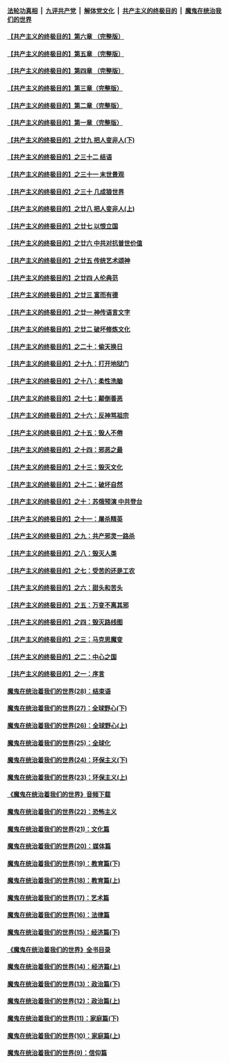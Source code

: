 ####  [法轮功真相](../../../../basic/blob/master/README.md?t=05170732) &nbsp;|&nbsp; [九评共产党](../../../../9ping.md/blob/master/README.md?t=05170732) &nbsp;|&nbsp; [解体党文化](../../../../jtdwh.md/blob/master/README.md?t=05170732)  &nbsp;|&nbsp; [共产主义的终极目的](../../../../gczydzjmd.md/blob/master/README.md?t=05170732) &nbsp;|&nbsp; [魔鬼在统治我们的世界](../../../../mgztzwmdsj.md/blob/master/README.md?t=05170732) 

#### [【共产主义的终极目的】第六章 （完整版）](../pages/nsc422/n11428913.md?t=05170732) 

#### [【共产主义的终极目的】第五章 （完整版）](../pages/nsc422/n11428912.md?t=05170732) 

#### [【共产主义的终极目的】第四章 （完整版）](../pages/nsc422/n11428907.md?t=05170732) 

#### [【共产主义的终极目的】第三章（完整版）](../pages/nsc422/n11428848.md?t=05170732) 

#### [【共产主义的终极目的】第二章（完整版）](../pages/nsc422/n11428831.md?t=05170732) 

#### [【共产主义的终极目的】第一章（完整版）](../pages/nsc422/n11417651.md?t=05170732) 

#### [【共产主义的终极目的】之廿九 把人变非人(下)](../pages/nsc422/n11344140.md?t=05170732) 

#### [【共产主义的终极目的】之三十二 结语](../pages/nsc422/n11360535.md?t=05170732) 

#### [【共产主义的终极目的】之三十一 末世景观](../pages/nsc422/n11351129.md?t=05170732) 

#### [【共产主义的终极目的】之三十 几成狼世界](../pages/nsc422/n11348280.md?t=05170732) 

#### [【共产主义的终极目的】之廿八 把人变非人(上)](../pages/nsc422/n11340492.md?t=05170732) 

#### [【共产主义的终极目的】之廿七 以恨立国](../pages/nsc422/n11336944.md?t=05170732) 

#### [【共产主义的终极目的】之廿六 中共对抗普世价值](../pages/nsc422/n11324785.md?t=05170732) 

#### [【共产主义的终极目的】之廿五 传统艺术颂神](../pages/nsc422/n11296396.md?t=05170732) 

#### [【共产主义的终极目的】之廿四 人伦典范](../pages/nsc422/n11296397.md?t=05170732) 

#### [【共产主义的终极目的】之廿三 富而有德](../pages/nsc422/n11283598.md?t=05170732) 

#### [【共产主义的终极目的】之廿一 神传语言文字](../pages/nsc422/n11263265.md?t=05170732) 

#### [【共产主义的终极目的】之廿二 破坏修炼文化](../pages/nsc422/n11245728.md?t=05170732) 

#### [【共产主义的终极目的】之二十：偷天换日](../pages/nsc422/n11238846.md?t=05170732) 

#### [【共产主义的终极目的】之十九：打开地狱门](../pages/nsc422/n11206376.md?t=05170732) 

#### [【共产主义的终极目的】之十八：柔性洗脑](../pages/nsc422/n11199994.md?t=05170732) 

#### [【共产主义的终极目的】之十七：颠倒善恶](../pages/nsc422/n11179782.md?t=05170732) 

#### [【共产主义的终极目的】之十六：反神骂祖宗](../pages/nsc422/n11166798.md?t=05170732) 

#### [【共产主义的终极目的】之十五：毁人不倦](../pages/nsc422/n11166792.md?t=05170732) 

#### [【共产主义的终极目的】之十四：邪恶之最](../pages/nsc422/n11150249.md?t=05170732) 

#### [【共产主义的终极目的】之十三：毁灭文化](../pages/nsc422/n11135227.md?t=05170732) 

#### [【共产主义的终极目的】之十二：破坏自然](../pages/nsc422/n11135214.md?t=05170732) 

#### [【共产主义的终极目的】之十：苏俄预演 中共登台](../pages/nsc422/n11118424.md?t=05170732) 

#### [【共产主义的终极目的】之十一：屠杀精英](../pages/nsc422/n11118442.md?t=05170732) 

#### [【共产主义的终极目的】之九：共产邪灵一路杀](../pages/nsc422/n11114139.md?t=05170732) 

#### [【共产主义的终极目的】之八：毁灭人类](../pages/nsc422/n11108503.md?t=05170732) 

#### [【共产主义的终极目的】之七：受苦的还是工农](../pages/nsc422/n11101809.md?t=05170732) 

#### [【共产主义的终极目的】之六：甜头和苦头](../pages/nsc422/n11096971.md?t=05170732) 

#### [【共产主义的终极目的】之五：万变不离其邪](../pages/nsc422/n11091285.md?t=05170732) 

#### [【共产主义的终极目的】之四：毁灭路线图](../pages/nsc422/n11086284.md?t=05170732) 

#### [【共产主义的终极目的】之三：马克思魔变](../pages/nsc422/n11061941.md?t=05170732) 

#### [【共产主义的终极目的】之二：中心之国](../pages/nsc422/n11047728.md?t=05170732) 

#### [【共产主义的终极目的】之一：序言](../pages/nsc422/n11086077.md?t=05170732) 

#### [魔鬼在统治着我们的世界(28)：结束语](../pages/nsc422/n10936246.md?t=05170732) 

#### [魔鬼在统治着我们的世界(27)：全球野心(下)](../pages/nsc422/n10928319.md?t=05170732) 

#### [魔鬼在统治着我们的世界(26)：全球野心(上)](../pages/nsc422/n10900318.md?t=05170732) 

#### [魔鬼在统治着我们的世界(25)：全球化](../pages/nsc422/n10788205.md?t=05170732) 

#### [魔鬼在统治着我们的世界(24)：环保主义(下)](../pages/nsc422/n10695307.md?t=05170732) 

#### [魔鬼在统治着我们的世界(23)：环保主义(上)](../pages/nsc422/n10688613.md?t=05170732) 

#### [《魔鬼在统治着我们的世界》音频下载](../pages/nsc422/n10635553.md?t=05170732) 

#### [魔鬼在统治着我们的世界(22)：恐怖主义](../pages/nsc422/n10614727.md?t=05170732) 

#### [魔鬼在统治着我们的世界(21)：文化篇](../pages/nsc422/n10597706.md?t=05170732) 

#### [魔鬼在统治着我们的世界(20)：媒体篇](../pages/nsc422/n10586579.md?t=05170732) 

#### [魔鬼在统治着我们的世界(19)：教育篇(下)](../pages/nsc422/n10564808.md?t=05170732) 

#### [魔鬼在统治着我们的世界(18)：教育篇(上)](../pages/nsc422/n10526970.md?t=05170732) 

#### [魔鬼在统治着我们的世界(17)：艺术篇](../pages/nsc422/n10499093.md?t=05170732) 

#### [魔鬼在统治着我们的世界(16)：法律篇](../pages/nsc422/n10485969.md?t=05170732) 

#### [魔鬼在统治着我们的世界(15)：经济篇(下)](../pages/nsc422/n10469975.md?t=05170732) 

#### [《魔鬼在统治着我们的世界》全书目录](../pages/nsc422/n10464261.md?t=05170732) 

#### [魔鬼在统治着我们的世界(14)：经济篇(上)](../pages/nsc422/n10457370.md?t=05170732) 

#### [魔鬼在统治着我们的世界(13)：政治篇(下)](../pages/nsc422/n10448270.md?t=05170732) 

#### [魔鬼在统治着我们的世界(12)：政治篇(上)](../pages/nsc422/n10444576.md?t=05170732) 

#### [魔鬼在统治着我们的世界(11)：家庭篇(下)](../pages/nsc422/n10440961.md?t=05170732) 

#### [魔鬼在统治着我们的世界(10)：家庭篇(上)](../pages/nsc422/n10435448.md?t=05170732) 

#### [魔鬼在统治着我们的世界(9)：信仰篇](../pages/nsc422/n10432159.md?t=05170732) 

